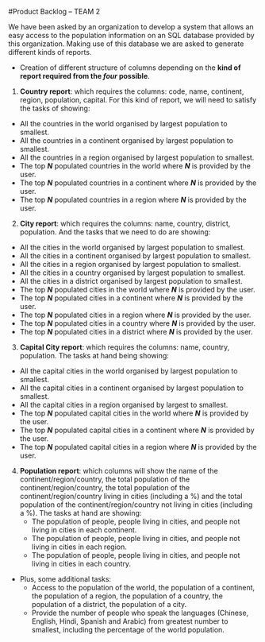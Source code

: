 #Product Backlog – TEAM 2

We have been asked by an organization to develop a system that allows an easy access to the population information on an SQL database provided by this organization. Making use of this database we are asked to generate different kinds of reports.

*	Creation of different structure of columns depending on the __kind of report required from the *four* possible__.

1. __Country report__: which requires the columns: code, name, continent, region, population, capital. For this kind of report, we will need to satisfy the tasks of showing:
  * All the countries in the world organised by largest population to smallest.
  * All the countries in a continent organised by largest population to smallest.
  * All the countries in a region organised by largest population to smallest.
  * The top *__N__* populated countries in the world where *__N__* is provided by the user.
  * The top *__N__* populated countries in a continent where *__N__* is provided by the user.
  * The top *__N__* populated countries in a region where *__N__* is provided by the user.

2. __City report__: which requires the columns: name, country, district, population. And the tasks that we need to do are showing:
  * All the cities in the world organised by largest population to smallest.
  * All the cities in a continent organised by largest population to smallest.
  * All the cities in a region organised by largest population to smallest.
  * All the cities in a country organised by largest population to smallest.
  * All the cities in a district organised by largest population to smallest.
  * The top *__N__* populated cities in the world where *__N__* is provided by the user.
  * The top *__N__* populated cities in a continent where *__N__* is provided by the user.
  * The top *__N__* populated cities in a region where *__N__* is provided by the user.
  * The top *__N__* populated cities in a country where *__N__* is provided by the user.
  * The top *__N__* populated cities in a district where *__N__* is provided by the user.

3. __Capital City report__: which requires the columns: name, country, population. The tasks at hand being showing:
  * All the capital cities in the world organised by largest population to smallest.
  * All the capital cities in a continent organised by largest population to smallest.
  * All the capital cities in a region organised by largest to smallest.
  * The top *__N__* populated capital cities in the world where *__N__* is provided by the user.
  * The top *__N__* populated capital cities in a continent where *__N__* is provided by the user.
  * The top *__N__* populated capital cities in a region where *__N__* is provided by the user.

4. __Population report__: which columns will show the name of the continent/region/country, the total population of the continent/region/country, the total population of the continent/region/country living in cities (including a %) and the total population of the continent/region/country not living in cities (including a %). The tasks at hand are showing:
    * The population of people, people living in cities, and people not living in cities in each continent.
    * The population of people, people living in cities, and people not living in cities in each region.
    * The population of people, people living in cities, and people not living in cities in each country.

* Plus, some additional tasks:
  * Access to the population of the world, the population of a continent, the population of a region, the population of a country, the population of a district, the population of a city.
  * Provide the number of people who speak the languages (Chinese, English, Hindi, Spanish and Arabic) from greatest number to smallest, including the percentage of the world population.
